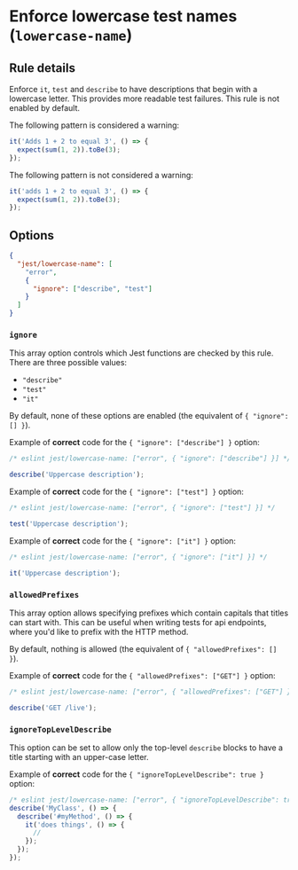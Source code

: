 # Enforce lowercase test names (`lowercase-name`)

## Rule details

Enforce `it`, `test` and `describe` to have descriptions that begin with a
lowercase letter. This provides more readable test failures. This rule is not
enabled by default.

The following pattern is considered a warning:

```js
it('Adds 1 + 2 to equal 3', () => {
  expect(sum(1, 2)).toBe(3);
});
```

The following pattern is not considered a warning:

```js
it('adds 1 + 2 to equal 3', () => {
  expect(sum(1, 2)).toBe(3);
});
```

## Options

```json
{
  "jest/lowercase-name": [
    "error",
    {
      "ignore": ["describe", "test"]
    }
  ]
}
```

### `ignore`

This array option controls which Jest functions are checked by this rule. There
are three possible values:

- `"describe"`
- `"test"`
- `"it"`

By default, none of these options are enabled (the equivalent of
`{ "ignore": [] }`).

Example of **correct** code for the `{ "ignore": ["describe"] }` option:

```js
/* eslint jest/lowercase-name: ["error", { "ignore": ["describe"] }] */

describe('Uppercase description');
```

Example of **correct** code for the `{ "ignore": ["test"] }` option:

```js
/* eslint jest/lowercase-name: ["error", { "ignore": ["test"] }] */

test('Uppercase description');
```

Example of **correct** code for the `{ "ignore": ["it"] }` option:

```js
/* eslint jest/lowercase-name: ["error", { "ignore": ["it"] }] */

it('Uppercase description');
```

### `allowedPrefixes`

This array option allows specifying prefixes which contain capitals that titles
can start with. This can be useful when writing tests for api endpoints, where
you'd like to prefix with the HTTP method.

By default, nothing is allowed (the equivalent of `{ "allowedPrefixes": [] }`).

Example of **correct** code for the `{ "allowedPrefixes": ["GET"] }` option:

```js
/* eslint jest/lowercase-name: ["error", { "allowedPrefixes": ["GET"] }] */

describe('GET /live');
```

### `ignoreTopLevelDescribe`

This option can be set to allow only the top-level `describe` blocks to have a
title starting with an upper-case letter.

Example of **correct** code for the `{ "ignoreTopLevelDescribe": true }` option:

```js
/* eslint jest/lowercase-name: ["error", { "ignoreTopLevelDescribe": true }] */
describe('MyClass', () => {
  describe('#myMethod', () => {
    it('does things', () => {
      //
    });
  });
});
```
